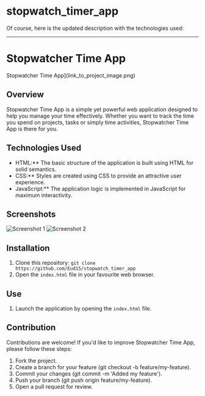 # stopwatch_timer_app

Of course, here is the updated description with the technologies used:

---

# Stopwatcher Time App

Stopwatcher Time App](link_to_project_image.png)

## Overview
Stopwatcher Time App is a simple yet powerful web application designed to help you manage your time effectively. Whether you want to track the time you spend on projects, tasks or simply time activities, Stopwatcher Time App is there for you.

## Technologies Used
- HTML:** The basic structure of the application is built using HTML for solid semantics.
- CSS:** Styles are created using CSS to provide an attractive user experience.
- JavaScript:** The application logic is implemented in JavaScript for maximum interactivity.


## Screenshots
![Screenshot 1](screenshot1.png)
![Screenshot 2](screenshot2.png)

## Installation
1. Clone this repository: `git clone https://github.com/Eud15/stopwatch_timer_app`
2. Open the `index.html` file in your favourite web browser.

## Use
1. Launch the application by opening the `index.html` file.


## Contribution
Contributions are welcome! If you'd like to improve Stopwatcher Time App, please follow these steps:

1. Fork the project.
2. Create a branch for your feature (git checkout -b feature/my-feature).
3. Commit your changes (git commit -m 'Added my feature').
4. Push your branch (git push origin feature/my-feature).
5. Open a pull request for review.